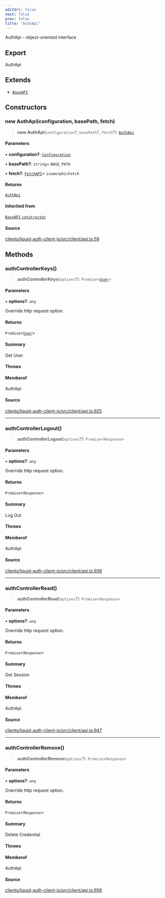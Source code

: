 ```yaml
---
editUrl: false
next: false
prev: false
title: "AuthApi"
---
```


AuthApi - object-oriented interface

## Export

AuthApi

## Extends

- [`BaseAPI`](/reference/typescript/auth/client/classes/baseapi/)

## Constructors

### new AuthApi(configuration, basePath, fetch)

> **new AuthApi**(`configuration`?, `basePath`?, `fetch`?): [`AuthApi`](/reference/typescript/auth/client/classes/authapi/)

#### Parameters

• **configuration?**: [`Configuration`](/reference/typescript/auth/client/classes/configuration/)

• **basePath?**: `string`= `BASE_PATH`

• **fetch?**: [`FetchAPI`](/reference/typescript/auth/client/interfaces/fetchapi/)= `isomorphicFetch`

#### Returns

[`AuthApi`](/reference/typescript/auth/client/classes/authapi/)

#### Inherited from

[`BaseAPI`](/reference/typescript/auth/client/classes/baseapi/).[`constructor`](/reference/typescript/auth/client/classes/baseapi/#constructors)

#### Source

[clients/liquid-auth-client-js/src/client/api.ts:59](https://github.com/algorandfoundation/liquid-auth/blob/cec82e963bc03c2622fd80036d3c488643177b1a/clients/liquid-auth-client-js/src/client/api.ts#L59)

## Methods

### authControllerKeys()

> **authControllerKeys**(`options`?): `Promise`\<[`User`](/reference/typescript/auth/client/interfaces/user/)\>

#### Parameters

• **options?**: `any`

Override http request option.

#### Returns

`Promise`\<[`User`](/reference/typescript/auth/client/interfaces/user/)\>

#### Summary

Get User

#### Throws

#### Memberof

AuthApi

#### Source

[clients/liquid-auth-client-js/src/client/api.ts:925](https://github.com/algorandfoundation/liquid-auth/blob/cec82e963bc03c2622fd80036d3c488643177b1a/clients/liquid-auth-client-js/src/client/api.ts#L925)

***

### authControllerLogout()

> **authControllerLogout**(`options`?): `Promise`\<`Response`\>

#### Parameters

• **options?**: `any`

Override http request option.

#### Returns

`Promise`\<`Response`\>

#### Summary

Log Out

#### Throws

#### Memberof

AuthApi

#### Source

[clients/liquid-auth-client-js/src/client/api.ts:936](https://github.com/algorandfoundation/liquid-auth/blob/cec82e963bc03c2622fd80036d3c488643177b1a/clients/liquid-auth-client-js/src/client/api.ts#L936)

***

### authControllerRead()

> **authControllerRead**(`options`?): `Promise`\<`Response`\>

#### Parameters

• **options?**: `any`

Override http request option.

#### Returns

`Promise`\<`Response`\>

#### Summary

Get Session

#### Throws

#### Memberof

AuthApi

#### Source

[clients/liquid-auth-client-js/src/client/api.ts:947](https://github.com/algorandfoundation/liquid-auth/blob/cec82e963bc03c2622fd80036d3c488643177b1a/clients/liquid-auth-client-js/src/client/api.ts#L947)

***

### authControllerRemove()

> **authControllerRemove**(`options`?): `Promise`\<`Response`\>

#### Parameters

• **options?**: `any`

Override http request option.

#### Returns

`Promise`\<`Response`\>

#### Summary

Delete Credential

#### Throws

#### Memberof

AuthApi

#### Source

[clients/liquid-auth-client-js/src/client/api.ts:958](https://github.com/algorandfoundation/liquid-auth/blob/cec82e963bc03c2622fd80036d3c488643177b1a/clients/liquid-auth-client-js/src/client/api.ts#L958)
